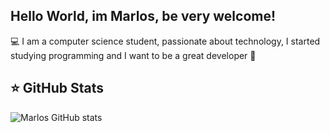 ## Hello World, im Marlos, be very welcome!
💻 I am a computer science student, passionate about technology, I started studying programming and I want to be a great developer 🌟


## ⭐ GitHub Stats
![Marlos GitHub stats](https://github-readme-stats.vercel.app/api?username=marlossamuel&show_icons=true&theme=transparent)

